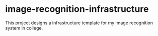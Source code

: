 # image-recognition-infrastructure
This project designs a infrastructure template for my image recognition system in college.
